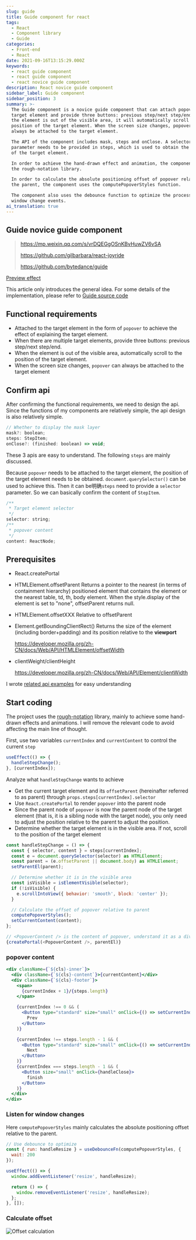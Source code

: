 ```yaml
---
slug: guide
title: Guide component for react
tags:
  - React
  - Component library
  - Guide
categories:
  - Front-end
  - React
date: 2021-09-16T13:15:29.000Z
keywords:
  - react guide component
  - react guide component
  - react novice guide component
description: React novice guide component
sidebar_label: Guide component
sidebar_position: 3
summary: >-
  The Guide component is a novice guide component that can attach popover to the
  target element and provide three buttons: previous step/next step/end. When
  the element is out of the visible area, it will automatically scroll to the
  position of the target element. When the screen size changes, popover can
  always be attached to the target element.

  The API of the component includes mask, steps and onClose. A selector
  parameter needs to be provided in steps, which is used to obtain the position
  of the target element.

  In order to achieve the hand-drawn effect and animation, the component uses
  the rough-notation library.

  In order to calculate the absolute positioning offset of popover relative to
  the parent, the component uses the computePopoverStyles function.

  The component also uses the debounce function to optimize the processing of
  window change events.
ai_translation: true
---
```


## Guide novice guide component

<!--truncate-->

> https://mp.weixin.qq.com/s/vrDQEGgOSnKBvHuwZV6vSA
>
> https://github.com/gilbarbara/react-joyride
>
> https://github.com/bytedance/guide

[Preview effect](https://alan-ui.alanwang.site/?path=/docs/components-guide--guide)

This article only introduces the general idea. For some details of the implementation, please refer to [Guide source code](https://github.com/3Alan/alan-ui/tree/main/src/components/guide)

## Functional requirements

- Attached to the target element in the form of `popover` to achieve the effect of explaining the target element.
- When there are multiple target elements, provide three buttons: previous step/next step/end.
- When the element is out of the visible area, automatically scroll to the position of the target element.
- When the screen size changes, `popover` can always be attached to the target element

## Confirm api

After confirming the functional requirements, we need to design the api. Since the functions of my components are relatively simple, the api design is also relatively simple.

```js
// Whether to display the mask layer
mask?: boolean;
steps: StepItem;
onClose?: (finished: boolean) => void;
```

These 3 apis are easy to understand. The following `steps` are mainly discussed.

Because `popover` needs to be attached to the target element, the position of the target element needs to be obtained. `document.querySelector()` can be used to achieve this. Then it can be明确`steps` need to provide a `selector` parameter.
So we can basically confirm the content of `StepItem`.

```js
/**
 * Target element selector
 */
selector: string;
/**
 * popover content
 */
content: ReactNode;
```

## Prerequisites

- React.createPortal
- HTMLElement.offsetParent
  Returns a pointer to the nearest (in terms of containment hierarchy) positioned element that contains the element or the nearest table, td, th, body element. When the style.display of the element is set to "none", offsetParent returns null.
- HTMLElement.offsetXXX
  Relative to offsetParent
- Element.getBoundingClientRect()
  Returns the size of the element (including border+padding) and its position relative to the **viewport**

  https://developer.mozilla.org/zh-CN/docs/Web/API/HTMLElement/offsetWidth

- clientWeight/clientHeight

  https://developer.mozilla.org/zh-CN/docs/Web/API/Element/clientWidth

I wrote [related api examples](https://stackblitz.com/edit/web-platform-5hqpo6) for easy understanding

## Start coding

The project uses the [rough-notation](https://github.com/rough-stuff/rough-notation) library, mainly to achieve some hand-drawn effects and animations. I will remove the relevant code to avoid affecting the main line of thought.

First, use two variables `currentIndex` and `currentContent` to control the current `step`

```jsx
useEffect(() => {
  handleStepChange();
}, [currentIndex]);
```

Analyze what `handleStepChange` wants to achieve

- Get the current target element and its `offsetParent` (hereinafter referred to as parent) through `props.steps[currentIndex].selector`
- Use `React.createPortal` to render `popover` into the parent node
- Since the parent node of `popover` is now the parent node of the target element (that is, it is a sibling node with the target node), you only need to adjust the position relative to the parent to adjust the position.
- Determine whether the target element is in the visible area. If not, scroll to the position of the target element

```js
const handleStepChange = () => {
  const { selector, content } = steps[currentIndex];
  const e = document.querySelector(selector) as HTMLElement;
  const parent = (e.offsetParent || document.body) as HTMLElement;
  setParentEl(parent);

  // Determine whether it is in the visible area
  const isVisible = isElementVisible(selector);
  if (!isVisible) {
    e.scrollIntoView({ behavior: 'smooth', block: 'center' });
  }

  // Calculate the offset of popover relative to parent
  computePopoverStyles();
  setCurrentContent(content);
};

// <PopoverContent /> is the content of popover, understand it as a div, just add some styles
{createPortal(<PopoverContent />, parentEl)}
```

### popover content

```jsx
<div className={`${cls}-inner`}>
  <div className={`${cls}-content`}>{currentContent}</div>
  <div className={`${cls}-footer`}>
    <span>
      {currentIndex + 1}/{steps.length}
    </span>

    {currentIndex !== 0 && (
      <Button type="standard" size="small" onClick={() => setCurrentIndex(currentIndex - 1)}>
        Prev
      </Button>
    )}

    {currentIndex !== steps.length - 1 && (
      <Button type="standard" size="small" onClick={() => setCurrentIndex(currentIndex + 1)}>
        Next
      </Button>
    )}
    {currentIndex === steps.length - 1 && (
      <Button size="small" onClick={handleClose}>
        finish
      </Button>
    )}
  </div>
</div>
```

### Listen for window changes

Here `computePopoverStyles` mainly calculates the absolute positioning offset relative to the parent.

```jsx
// Use debounce to optimize
const { run: handleResize } = useDebounceFn(computePopoverStyles, {
  wait: 200
});

useEffect(() => {
  window.addEventListener('resize', handleResize);

  return () => {
    window.removeEventListener('resize', handleResize);
  };
}, []);
```

### Calculate offset

![Offset calculation](https://raw.githubusercontent.com/3Alan/images/master/img/image-20210916145908255.png)
